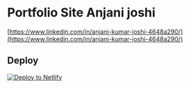 # Portfolio Site Anjani joshi
[https://www.linkedin.com/in/anjani-kumar-joshi-4648a290/](https://www.linkedin.com/in/anjani-kumar-joshi-4648a290/)

## Deploy

[![Deploy to Netlify](https://www.netlify.com/img/deploy/button.svg)](https://app.netlify.com/start/deploy?repository=https://github.com/gatsbyjs/gatsby-starter-default)
